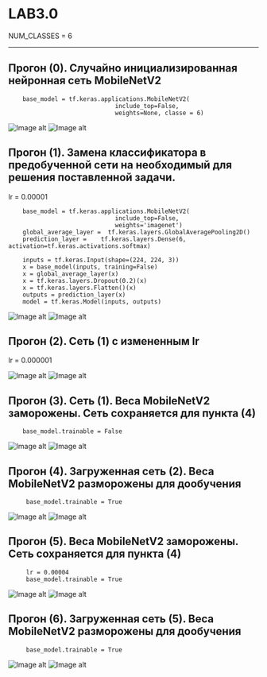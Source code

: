 # LAB3.0

NUM_CLASSES = 6

____________________________________________________________________________________
  ## Прогон (0). Cлучайно инициализированная нейронная сеть MobileNetV2

        base_model = tf.keras.applications.MobileNetV2(
                                  include_top=False,
                                  weights=None, classe = 6)
      
  ![Image alt](https://raw.githubusercontent.com/InvSl/MMPMI.Lab2/1800457221553b4080c52716d1af84a2b3590b2a0/tensorboard/epoch_categorical_accuracy(0).svg)
  ![Image alt](https://raw.githubusercontent.com/InvSl/MMPMI.Lab2/1800457221553b4080c52716d1af84a2b3590b2a0/tensorboard/epoch_loss(0).svg)
   
  
  ## Прогон (1). Замена классификатора в предобученной сети на необходимый для решения поставленной задачи. 

  lr = 0.00001
  
        base_model = tf.keras.applications.MobileNetV2(
                                  include_top=False,
                                  weights='imagenet')
        global_average_layer =  tf.keras.layers.GlobalAveragePooling2D()     
        prediction_layer =    tf.keras.layers.Dense(6, activation=tf.keras.activations.softmax)

        inputs = tf.keras.Input(shape=(224, 224, 3))
        x = base_model(inputs, training=False)
        x = global_average_layer(x)
        x = tf.keras.layers.Dropout(0.2)(x)
        x = tf.keras.layers.Flatten()(x)
        outputs = prediction_layer(x)
        model = tf.keras.Model(inputs, outputs)
      
  ![Image alt](https://raw.githubusercontent.com/InvSl/MMPMI.Lab3/7a555d6e36d48af6b30b831a624fabf8d13ce41c/tensorboard/epoch_categorical_accuracy%20(1).svg)
  ![Image alt](https://raw.githubusercontent.com/InvSl/MMPMI.Lab3/7a555d6e36d48af6b30b831a624fabf8d13ce41c/tensorboard/epoch_loss%20(1).svg)
   
   
  ## Прогон (2). Сеть (1) с измененным lr 
  
  lr = 0.000001
       
  ![Image alt](https://raw.githubusercontent.com/InvSl/MMPMI.Lab3/7a555d6e36d48af6b30b831a624fabf8d13ce41c/tensorboard/epoch_categorical_accuracy%20(2).svg)
  ![Image alt](https://raw.githubusercontent.com/InvSl/MMPMI.Lab3/7a555d6e36d48af6b30b831a624fabf8d13ce41c/tensorboard/epoch_loss%20(2).svg)
        
  ## Прогон (3). Сеть (1). Веса MobileNetV2 заморожены. Сеть сохраняется для пункта (4)
  
        base_model.trainable = False
  
  ![Image alt](https://raw.githubusercontent.com/InvSl/MMPMI.Lab3/7a555d6e36d48af6b30b831a624fabf8d13ce41c/tensorboard/epoch_categorical_accuracy%20(3).svg)
  ![Image alt](https://raw.githubusercontent.com/InvSl/MMPMI.Lab3/7a555d6e36d48af6b30b831a624fabf8d13ce41c/tensorboard/epoch_loss%20(3).svg)
        
  ## Прогон (4). Загруженная сеть (2). Веса MobileNetV2 разморожены для дообучения

         base_model.trainable = True
      
  ![Image alt](https://raw.githubusercontent.com/InvSl/MMPMI.Lab3/7a555d6e36d48af6b30b831a624fabf8d13ce41c/tensorboard/epoch_categorical_accuracy%20(4).svg)
  ![Image alt](https://raw.githubusercontent.com/InvSl/MMPMI.Lab3/7a555d6e36d48af6b30b831a624fabf8d13ce41c/tensorboard/epoch_loss%20(4).svg)
    
   ## Прогон (5). Веса MobileNetV2 заморожены. Сеть сохраняется для пункта (4)

         lr = 0.00004
         base_model.trainable = True
      
  ![Image alt](https://raw.githubusercontent.com/InvSl/MMPMI.Lab3/7a555d6e36d48af6b30b831a624fabf8d13ce41c/tensorboard/epoch_categorical_accuracy%20(5).svg)
  ![Image alt](https://raw.githubusercontent.com/InvSl/MMPMI.Lab3/7a555d6e36d48af6b30b831a624fabf8d13ce41c/tensorboard/epoch_loss%20(5).svg)
  
  
  ## Прогон (6). Загруженная сеть (5). Веса MobileNetV2 разморожены для дообучения

         base_model.trainable = True
      
  ![Image alt](https://raw.githubusercontent.com/InvSl/MMPMI.Lab3/7a555d6e36d48af6b30b831a624fabf8d13ce41c/tensorboard/epoch_categorical_accuracy%20(6).svg)
  ![Image alt](https://raw.githubusercontent.com/InvSl/MMPMI.Lab3/7a555d6e36d48af6b30b831a624fabf8d13ce41c/tensorboard/epoch_loss%20(6).svg)
  
  
